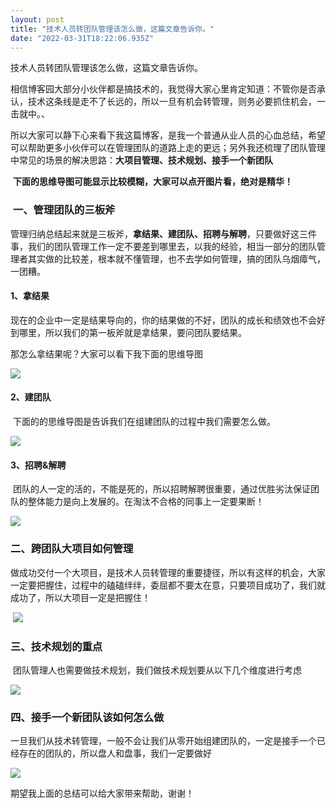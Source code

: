 ```yaml
---
layout: post
title: "技术人员转团队管理该怎么做，这篇文章告诉你。"
date: "2022-03-31T18:22:06.935Z"
---
```

技术人员转团队管理该怎么做，这篇文章告诉你。

相信博客园大部分小伙伴都是搞技术的，我觉得大家心里肯定知道：不管你是否承认，技术这条线是走不了长远的，所以一旦有机会转管理，则务必要抓住机会，一击就中。、

所以大家可以静下心来看下我这篇博客，是我一个普通从业人员的心血总结，希望可以帮助更多小伙伴可以在管理团队的道路上走的更远；另外我还梳理了团队管理中常见的场景的解决思路：**大项目管理、技术规划、接手一个新团队**

 **下面的思维导图可能显示比较模糊，大家可以点开图片看，绝对是精华！**

###  **一、管理团队的三板斧**

管理归纳总结起来就是三板斧，**拿结果、建团队、招聘与解聘**，只要做好这三件事，我们的团队管理工作一定不要差到哪里去，以我的经验，相当一部分的团队管理者其实做的比较差，根本就不懂管理，也不去学如何管理，搞的团队乌烟瘴气，一团糟。

#### **1、拿结果**

现在的企业中一定是结果导向的，你的结果做的不好，团队的成长和绩效也不会好到哪里，所以我们的第一板斧就是拿结果，要问团队要结果。

那怎么拿结果呢？大家可以看下我下面的思维导图

![](https://img2022.cnblogs.com/blog/1101486/202203/1101486-20220331231232884-1732033657.png)

#### **2、建团队**

 下面的的思维导图是告诉我们在组建团队的过程中我们需要怎么做。

![](https://img2022.cnblogs.com/blog/1101486/202203/1101486-20220331231257819-670960466.jpg)

#### **3、招聘&解聘**

 团队的人一定的活的，不能是死的，所以招聘解聘很重要，通过优胜劣汰保证团队的整体能力是向上发展的。在淘汰不合格的同事上一定要果断！

![](https://img2022.cnblogs.com/blog/1101486/202203/1101486-20220331231315046-2095448158.jpg)

### 二、跨团队大项目如何管理

做成功交付一个大项目，是技术人员转管理的重要捷径，所以有这样的机会，大家一定要把握住，过程中的磕磕绊绊，委屈都不要太在意，只要项目成功了，我们就成功了，所以大项目一定是把握住！

 ![](https://img2022.cnblogs.com/blog/1101486/202203/1101486-20220331231331979-1762429334.jpg)

### 三、技术规划的重点

 团队管理人也需要做技术规划，我们做技术规划要从以下几个维度进行考虑

![](https://img2022.cnblogs.com/blog/1101486/202203/1101486-20220331231344539-1925133665.jpg)

### 四、接手一个新团队该如何怎么做

一旦我们从技术转管理，一般不会让我们从零开始组建团队的，一定是接手一个已经存在的团队的，所以盘人和盘事，我们一定要做好

![](https://img2022.cnblogs.com/blog/1101486/202203/1101486-20220331231402350-172961579.jpg)

期望我上面的总结可以给大家带来帮助，谢谢！